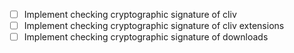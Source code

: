  - [ ] Implement checking cryptographic signature of cliv
 - [ ] Implement checking cryptographic signature of cliv extensions
 - [ ] Implement checking cryptographic signature of downloads
